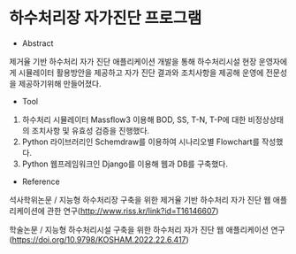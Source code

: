 # 하수처리장 자가진단 프로그램

* Abstract

제거율 기반 하수처리 자가 진단 애플리케이션 개발을 통해 하수처리시설 현장 운영자에게 시뮬레이터 활용방안을 제공하고 자가 진단 결과와 조치사항을 제공해 운영에 전문성을 제공하기위해 만들어졌다.

* Tool

1. 하수처리 시뮬레이터 Massflow3 이용해 BOD, SS, T-N, T-P에 대한 비정상상태의 조치사항 및 유효성 검증을 진행했다.
2. Python 라이브러리인 Schemdraw를 이용하여 시나리오별 Flowchart를 작성했다. 
3. Python 웹프레임워크인 Django를 이용해 웹과 DB를 구축했다.

* Reference

석사학위논문 / 지능형 하수처리장 구축을 위한 제거율 기반 하수처리 자가 진단 웹 애플리케이션에 관한 연구(http://www.riss.kr/link?id=T16146607)

학술논문 / 지능형 하수처리시설 구축을 위한 하수처리 자가 진단 웹 애플리케이션 연구(https://doi.org/10.9798/KOSHAM.2022.22.6.417)
